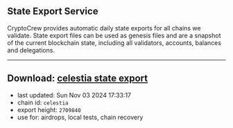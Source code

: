 ## State Export Service
CryptoCrew provides automatic daily state exports for all chains we validate. State export files can be used as genesis files and are a snapshot of the current blockchain state, including all validators, accounts, balances and delegations.

---
**Download: [celestia state export](https://dl-eu2.ccvalidators.com/SERVICE/celestia/celestia_export_2709840.json)**
---

- last updated: Sun Nov 03 2024 17:33:17
- chain id: `celestia`
- export height: `2709840`
- use for: airdrops, local tests, chain recovery
